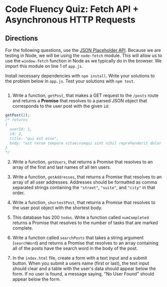 # Code Fluency Quiz: Fetch API + Asynchronous HTTP Requests

## Directions
For the following questions, use the [JSON Placeholder API](https://jsonplaceholder.typicode.com).
Because we are testing in Node, we will be using the `node-fetch` module. This will allow us to use the `window.fetch` function in Node as we typically do in the browser. We import this module on line 1 of `app.js`. 

Install necessary dependencies with `npm install`. Write your solutions to the problem below in `app.js`. Test your solutions with `npm test`.

## 

1. Write a function, `getPost`, that makes a GET request to the `/posts` route and returns a **Promise** that resolves to a parsed JSON object that corresponds to the user post with the given `id`:
  ```js
  getPost(2);
  /* returns
  {
    userId: 1,
    id: 2,
    title: "qui est esse",
    body: "est rerum tempore vitae\nsequi sint nihil reprehenderit dolor beatae ea dolores neque\nfugiat blanditiis voluptate porro vel nihil molestiae ut reiciendis\nqui aperiam non debitis possimus qui neque nisi nulla"
  }
  */
  ```

2. Write a function, `getUsers`, that returns a Promise that resolves to an array of the first and last names of all ten users.

3. Write a function, `getAddresses`, that returns a Promise that resolves to an array of all user addresses. Addresses should be formatted as comma separated strings containing the `"street"`, `"suite"`, and `"city"` in that order.

4. Write a function, `shortestPost`, that returns a Promise that resolves to the user post object with the shortest body.

5. This database has 200 `todos`. Write a function called `numCompleted` returns a Promise that resolves to the number of tasks that are marked complete.

6. Write a function called `searchPosts` that takes a string argument (`searchWord`) and returns a Promise that resolves to an array containing all of the posts have the search word in the body of the post.

7. In the `index.html` file, create a form with a text input and a submit button. When you submit a users name (first or last), the text input should clear and a table with the user's data should appear below the form. If no user is found, a message saying, "No User Found" should appear below the form.
 